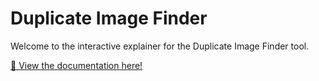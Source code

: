 # Duplicate Image Finder

Welcome to the interactive explainer for the Duplicate Image Finder tool.

<a href="https://hackeruser240.github.io/Duplicate-Image-Detector/" target="_blank" rel="noopener noreferrer">🚀 View the documentation here!</a>